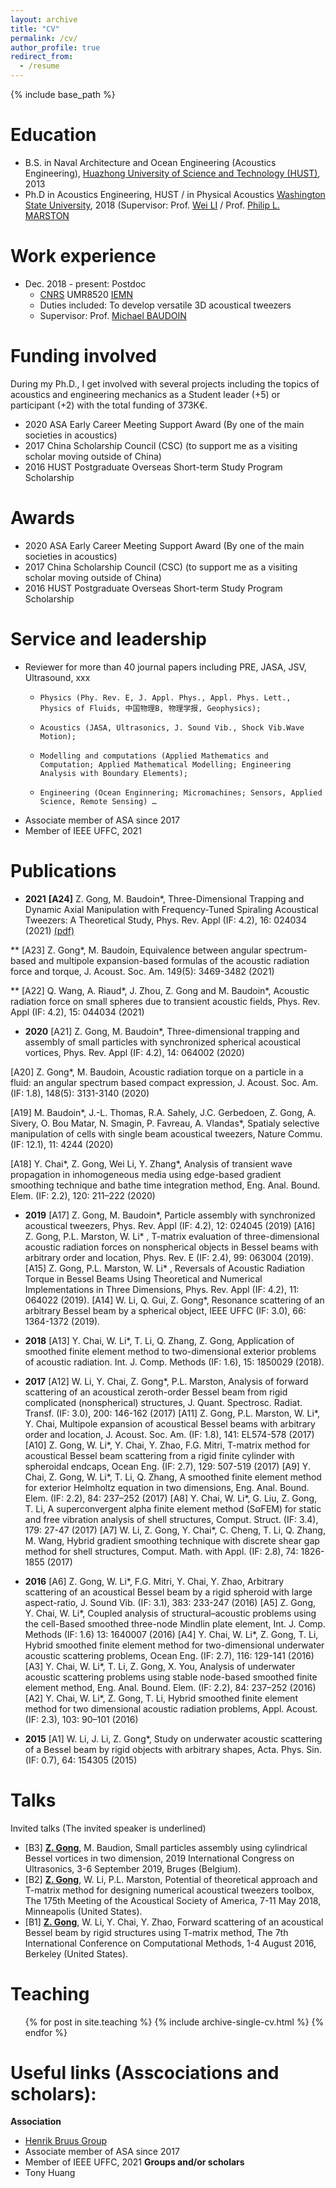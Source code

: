 ```yaml
---
layout: archive
title: "CV"
permalink: /cv/
author_profile: true
redirect_from:
  - /resume
---
```


{% include base_path %}

Education
======
* B.S. in Naval Architecture and Ocean Engineering (Acoustics Engineering), [Huazhong University of Science and Technology (HUST)](http://english.hust.edu.cn/), 2013
* Ph.D in Acoustics Engineering, HUST / in Physical Acoustics [Washington State University](https://wsu.edu/), 2018 (Supervisor: Prof. [Wei LI](http://english.ch.hust.edu.cn/info/1043/1218.htm) / Prof. [Philip L. MARSTON](https://physics.wsu.edu/people/faculty/p-marston/)

Work experience
======
* Dec. 2018 - present: Postdoc
  * [CNRS](https://www.cnrs.fr/) UMR8520 [IEMN](https://www.iemn.fr/)
  * Duties included: To develop versatile 3D acoustical tweezers
  * Supervisor: Prof. [Michael BAUDOIN](http://films-lab.univ-lille1.fr/michael/michael/Home.html)

Funding involved
======
During my Ph.D., I get involved with several projects including the topics of acoustics and engineering mechanics as a Student leader (+5) or participant (+2) with the total funding of 373K€.
* 2020	ASA Early Career Meeting Support Award (By one of the main societies in acoustics)
* 2017  China Scholarship Council (CSC) (to support me as a visiting scholar moving outside of China)
* 2016	HUST Postgraduate Overseas Short-term Study Program Scholarship

Awards
======
* 2020	ASA Early Career Meeting Support Award (By one of the main societies in acoustics)
* 2017  China Scholarship Council (CSC) (to support me as a visiting scholar moving outside of China)
* 2016	HUST Postgraduate Overseas Short-term Study Program Scholarship

Service and leadership
======
* Reviewer for more than 40 journal papers including PRE, JASA, JSV, Ultrasound, xxx
  * 	Physics (Phy. Rev. E, J. Appl. Phys., Appl. Phys. Lett., Physics of Fluids, 中国物理B, 物理学报, Geophysics); 
  * 	Acoustics (JASA, Ultrasonics, J. Sound Vib., Shock Vib.Wave Motion); 
  * 	Modelling and computations (Applied Mathematics and Computation; Applied Mathematical Modelling; Engineering Analysis with Boundary Elements);
  * 	Engineering (Ocean Enginnering; Micromachines; Sensors, Applied Science, Remote Sensing) …
* Associate member of ASA since 2017
* Member of IEEE UFFC, 2021 
  
Publications
======
* <b>2021</b>
 <b>[A24]</b> Z. Gong, M. Baudoin*, Three-Dimensional Trapping and Dynamic Axial Manipulation with Frequency-Tuned Spiraling Acoustical Tweezers: A Theoretical Study, Phys. Rev. Appl (IF: 4.2), 16: 024034 (2021) [(pdf)](https://github.com/ZhixiongGONG/AcousticsX.com/blob/7dd45326c85e91d7a9f230ce825a79794b561679/files/Journal_14_2020PRApplied_3DAxialDisplacement.pdf)

** [A23] Z. Gong*, M. Baudoin, Equivalence between angular spectrum-based and multipole expansion-based formulas of the acoustic radiation force and torque, J. Acoust. Soc. Am. 149(5): 3469-3482 (2021)

** [A22] Q. Wang, A. Riaud*, J. Zhou, Z. Gong and M. Baudoin*, Acoustic radiation force on small spheres due to transient acoustic fields, Phys. Rev. Appl (IF: 4.2), 15: 044034 (2021)

* <b>2020</b>
[A21] Z. Gong, M. Baudoin*, Three-dimensional trapping and assembly of small particles with synchronized spherical acoustical vortices, Phys. Rev. Appl (IF: 4.2), 14: 064002 (2020)

[A20] Z. Gong*, M. Baudoin, Acoustic radiation torque on a particle in a fluid:  an angular spectrum based compact expression, J. Acoust. Soc. Am. (IF: 1.8), 148(5): 3131-3140 (2020)

[A19] M. Baudoin*, J.-L. Thomas, R.A. Sahely, J.C. Gerbedoen, Z. Gong, A. Sivery, O. Bou Matar, N. Smagin, P. Favreau, A. Vlandas*, Spatialy selective manipulation of cells with single beam acoustical tweezers, Nature Commu. (IF: 12.1), 11: 4244 (2020)

[A18] Y. Chai*, Z. Gong, Wei Li, Y. Zhang*, Analysis of transient wave propagation in inhomogeneous media using edge-based gradient smoothing technique and bathe time integration method, Eng. Anal. Bound. Elem. (IF: 2.2), 120: 211–222 (2020)

* <b>2019</b>
[A17] Z. Gong, M. Baudoin*, Particle assembly with synchronized acoustical tweezers, Phys. Rev. Appl (IF: 4.2), 12: 024045 (2019)
[A16] Z. Gong, P.L. Marston, W. Li* , T-matrix evaluation of three-dimensional acoustic radiation forces on nonspherical objects in Bessel beams with arbitrary order and location, Phys. Rev. E (IF: 2.4), 99: 063004 (2019).
[A15] Z. Gong, P.L. Marston, W. Li* , Reversals of Acoustic Radiation Torque in Bessel Beams Using Theoretical and Numerical Implementations in Three Dimensions, Phys. Rev. Appl (IF: 4.2), 11: 064022 (2019).
[A14] W. Li, Q. Gui, Z. Gong*, Resonance scattering of an arbitrary Bessel beam by a spherical object, IEEE UFFC (IF: 3.0), 66: 1364-1372 (2019).

* <b>2018</b>
[A13] Y. Chai, W. Li*, T. Li, Q. Zhang, Z. Gong, Application of smoothed finite element method to two-dimensional exterior problems of acoustic radiation. Int. J. Comp. Methods (IF: 1.6), 15: 1850029 (2018).

* <b>2017</b>
[A12] W. Li, Y. Chai, Z. Gong*, P.L. Marston, Analysis of forward scattering of an acoustical zeroth-order Bessel beam from rigid complicated (nonspherical) structures, J. Quant. Spectrosc. Radiat. Transf. (IF: 3.0), 200: 146-162 (2017)
[A11] Z. Gong, P.L. Marston, W. Li*, Y. Chai, Multipole expansion of acoustical Bessel beams with arbitrary order and location, J. Acoust. Soc. Am. (IF: 1.8), 141: EL574-578 (2017)
[A10] Z. Gong, W. Li*, Y. Chai, Y. Zhao, F.G. Mitri, T-matrix method for acoustical Bessel beam scattering from a rigid finite cylinder with spheroidal endcaps, Ocean Eng. (IF: 2.7), 129: 507-519 (2017)
[A9] Y. Chai, Z. Gong, W. Li*, T. Li, Q. Zhang, A smoothed finite element method for exterior Helmholtz equation in two dimensions, Eng. Anal. Bound. Elem. (IF: 2.2), 84: 237–252 (2017)
[A8] Y. Chai, W. Li*, G. Liu, Z. Gong, T. Li, A superconvergent alpha finite element method (SαFEM) for static and free vibration analysis of shell structures, Comput. Struct. (IF: 3.4), 179: 27-47 (2017)
[A7] W. Li, Z. Gong, Y. Chai*, C. Cheng, T. Li, Q. Zhang, M. Wang, Hybrid gradient smoothing technique with discrete shear gap method for shell structures, Comput. Math. with Appl. (IF: 2.8), 74: 1826-1855 (2017)

* <b>2016</b>
[A6] Z. Gong, W. Li*, F.G. Mitri, Y. Chai, Y. Zhao, Arbitrary scattering of an acoustical Bessel beam by a rigid spheroid with large aspect-ratio, J. Sound Vib. (IF: 3.1), 383: 233-247 (2016)
[A5] Z. Gong, Y. Chai, W. Li*, Coupled analysis of structural–acoustic problems using the cell-Based smoothed three-node Mindlin plate element, Int. J. Comp. Methods (IF: 1.6) 13: 1640007 (2016)
[A4] Y. Chai, W. Li*, Z. Gong, T. Li, Hybrid smoothed finite element method for two-dimensional underwater acoustic scattering problems, Ocean Eng. (IF: 2.7), 116: 129-141 (2016)
[A3] Y. Chai, W. Li*, T. Li, Z. Gong, X. You, Analysis of underwater acoustic scattering problems using stable node-based smoothed finite element method, Eng. Anal. Bound. Elem. (IF: 2.2), 84: 237–252 (2016)
[A2] Y. Chai, W. Li*, Z. Gong, T. Li, Hybrid smoothed finite element method for two dimensional acoustic radiation problems, Appl. Acoust. (IF: 2.3), 103: 90–101 (2016)

* <b>2015</b>
[A1] W. Li, J. Li, Z. Gong*, Study on underwater acoustic scattering of a Bessel beam by rigid objects with arbitrary shapes, Acta. Phys. Sin. (IF: 0.7), 64: 154305 (2015)

  
Talks
======
Invited talks (The invited speaker is underlined)
* [B3] <u><b>Z. Gong</b></u>, M. Baudion, Small particles assembly using cylindrical Bessel vortices in two dimension, 2019 International Congress on Ultrasonics, 3-6 September 2019, Bruges (Belgium).
* [B2] <u><b>Z. Gong</b></u>, W. Li, P.L. Marston, Potential of theoretical approach and T-matrix method for designing numerical acoustical tweezers toolbox,  The 175th Meeting of the Acoustical Society of America, 7-11 May 2018, Minneapolis (United States).
* [B1] <u><b>Z. Gong</b></u>, W. Li, Y. Chai, Y. Zhao, Forward scattering of an acoustical Bessel beam by rigid structures using T-matrix method, The 7th International Conference on Computational Methods, 1-4 August 2016, Berkeley (United States).

  
Teaching
======
  <ul>{% for post in site.teaching %}
    {% include archive-single-cv.html %}
  {% endfor %}</ul>

Useful links (Asscociations and scholars):
======
**Association**
* [Henrik Bruus Group](https://www.staff.dtu.dk/bruus/researchgroup)
* Associate member of ASA since 2017
* Member of IEEE UFFC, 2021 
**Groups and/or scholars**
* Tony Huang

